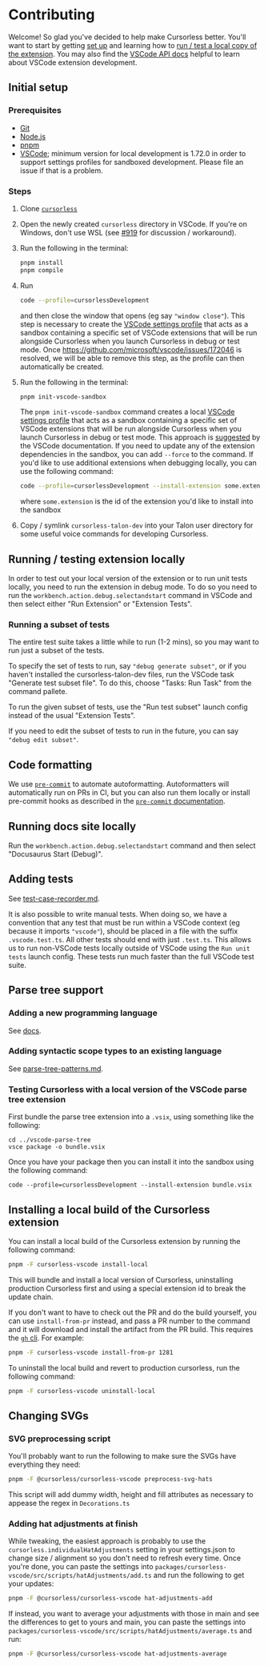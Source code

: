# Contributing

Welcome! So glad you've decided to help make Cursorless better. You'll want to start by getting [set up](#initial-setup) and learning how to [run / test a local copy of the
extension](#running--testing-extension-locally). You may also find the [VSCode API docs](https://code.visualstudio.com/api) helpful to learn about VSCode extension development.

## Initial setup

### Prerequisites

- [Git](https://git-scm.com/)
- [Node.js](https://nodejs.org/en/)
- [pnpm](https://pnpm.io/installation)
- [VSCode](https://code.visualstudio.com/); minimum version for local development is 1.72.0 in order to support settings profiles for sandboxed development. Please file an issue if that is a problem.

### Steps

1. Clone [`cursorless`](https://github.com/cursorless-dev/cursorless)
2. Open the newly created `cursorless` directory in VSCode. If you're on Windows, don't use WSL (see [#919](https://github.com/cursorless-dev/cursorless/issues/919) for discussion / workaround).
3. Run the following in the terminal:

   ```bash
   pnpm install
   pnpm compile
   ```

4. Run

   ```bash
   code --profile=cursorlessDevelopment
   ```

   and then close the window that opens (eg say `"window close"`). This step is necessary to create the [VSCode settings profile](https://code.visualstudio.com/updates/v1_72#_settings-profiles) that acts as a sandbox containing a specific set of VSCode extensions that will be run alongside Cursorless when you launch Cursorless in debug or test mode. Once https://github.com/microsoft/vscode/issues/172046 is resolved, we will be able to remove this step, as the profile can then automatically be created.

5. Run the following in the terminal:

   ```bash
   pnpm init-vscode-sandbox
   ```

   The `pnpm init-vscode-sandbox` command creates a local [VSCode settings profile](https://code.visualstudio.com/updates/v1_72#_settings-profiles) that acts as a sandbox containing a specific set of VSCode extensions that will be run alongside Cursorless when you launch Cursorless in debug or test mode. This approach is [suggested](https://code.visualstudio.com/updates/v1_72#_extension-debugging-in-a-clean-environment) by the VSCode documentation. If you need to update any of the extension dependencies in the sandbox, you can add `--force` to the command. If you'd like to use additional extensions when debugging locally, you can use the following command:

   ```bash
   code --profile=cursorlessDevelopment --install-extension some.extension
   ```

   where `some.extension` is the id of the extension you'd like to install into the sandbox

6. Copy / symlink `cursorless-talon-dev` into your Talon user directory for some useful voice commands for developing Cursorless.

## Running / testing extension locally

In order to test out your local version of the extension or to run unit tests
locally, you need to run the extension in debug mode. To do so you need to run
the `workbench.action.debug.selectandstart` command in VSCode and then select either "Run
Extension" or "Extension Tests".

### Running a subset of tests

The entire test suite takes a little while to run (1-2 mins), so you may want to run just a subset of the tests.

To specify the set of tests to run, say `"debug generate subset"`, or if you haven't installed the cursorless-talon-dev files, run the VSCode task "Generate test subset file". To do this, choose "Tasks: Run Task" from the command pallete.

To run the given subset of tests, use the "Run test subset" launch config instead of the usual "Extension Tests".

If you need to edit the subset of tests to run in the future, you can say `"debug edit subset"`.

## Code formatting

We use [`pre-commit`](https://pre-commit.com/) to automate autoformatting.
Autoformatters will automatically run on PRs in CI, but you can also run them
locally or install pre-commit hooks as described in the
[`pre-commit` documentation](https://pre-commit.com/).

## Running docs site locally

Run the `workbench.action.debug.selectandstart` command and then select
"Docusaurus Start (Debug)".

## Adding tests

See [test-case-recorder.md](./test-case-recorder.md).

It is also possible to write manual tests. When doing so, we have a convention that any test that must be run within a VSCode context (eg because it imports `"vscode"`), should be placed in a file with the suffix `.vscode.test.ts`. All other tests should end with just `.test.ts`. This allows us to run non-VSCode tests locally outside of VSCode using the `Run unit tests` launch config. These tests run much faster than the full VSCode test suite.

## Parse tree support

### Adding a new programming language

See [docs](./adding-a-new-language.md).

### Adding syntactic scope types to an existing language

See [parse-tree-patterns.md](./parse-tree-patterns.md).

### Testing Cursorless with a local version of the VSCode parse tree extension

First bundle the parse tree extension into a `.vsix`, using something like the following:

```
cd ../vscode-parse-tree
vsce package -o bundle.vsix
```

Once you have your package then you can install it into the sandbox using the following command:

```
code --profile=cursorlessDevelopment --install-extension bundle.vsix
```

## Installing a local build of the Cursorless extension

You can install a local build of the Cursorless extension by running the following command:

```bash
pnpm -F cursorless-vscode install-local
```

This will bundle and install a local version of Cursorless, uninstalling production Cursorless first and using a special extension id to break the update chain.

If you don't want to have to check out the PR and do the build yourself, you can
use `install-from-pr` instead, and pass a PR number to the command and it will
download and install the artifact from the PR build. This requires the [`gh`
cli](https://cli.github.com/). For example:

```bash
pnpm -F cursorless-vscode install-from-pr 1281
```

To uninstall the local build and revert to production cursorless, run the following command:

```bash
pnpm -F cursorless-vscode uninstall-local
```

## Changing SVGs

### SVG preprocessing script

You'll probably want to run the following to make sure the SVGs have everything they need:

```sh
pnpm -F @cursorless/cursorless-vscode preprocess-svg-hats
```

This script will add dummy width, height and fill attributes as necessary to appease the regex in `Decorations.ts`

### Adding hat adjustments at finish

While tweaking, the easiest approach is probably to use the
`cursorless.individualHatAdjustments` setting in your settings.json to change
size / alignment so you don't need to refresh every time. Once you're done, you
can paste the settings into `packages/cursorless-vscode/src/scripts/hatAdjustments/add.ts` and run the following to get
your updates:

```sh
pnpm -F @cursorless/cursorless-vscode hat-adjustments-add
```

If instead, you want to average your adjustments with those in main and see the differences to get to yours and main, you can paste the settings into `packages/cursorless-vscode/src/scripts/hatAdjustments/average.ts` and run:

```sh
pnpm -F @cursorless/cursorless-vscode hat-adjustments-average
```
